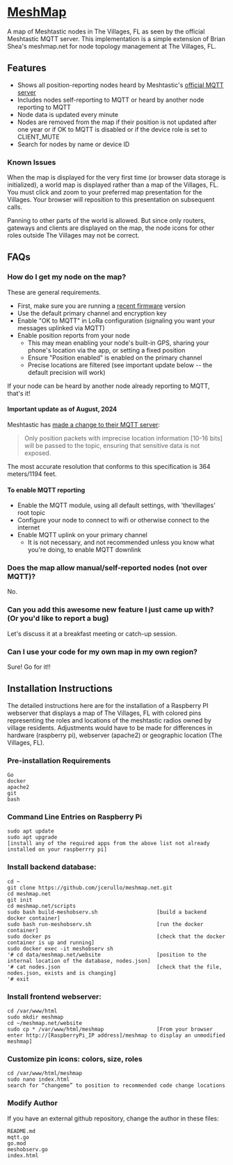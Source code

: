 # [MeshMap](https://thevillages.duckdns.org/meshmap)
A map of Meshtastic nodes in The Villages, FL as seen by the official Meshtastic MQTT server.
This implementation is a simple extension of Brian Shea's meshmap.net for node topology management at The Villages, FL.

## Features
- Shows all position-reporting nodes heard by Meshtastic's [official MQTT server](https://meshtastic.org/docs/configuration/module/mqtt/#connect-to-the-default-public-server)
- Includes nodes self-reporting to MQTT or heard by another node reporting to MQTT
- Node data is updated every minute
- Nodes are removed from the map if their position is not updated after one year or if OK to MQTT is disabled or if the device role is set to CLIENT_MUTE
- Search for nodes by name or device ID

### Known Issues
When the map is displayed for the very first time (or browser data storage is initialized), a world 
map is displayed rather than a map of the Villages, FL.  You must click and zoom to your preferred 
map presentation for the Villages.  Your browser will reposition to this presentation on subsequent 
calls.

Panning to other parts of the world is allowed. But since only routers, gateways and clients are displayed 
on the map, the node icons for other roles outside The Villages may not be correct. 

## FAQs

### How do I get my node on the map?
These are general requirements.
- First, make sure you are running a [recent firmware](https://meshtastic.org/downloads/) version
- Use the default primary channel and encryption key
- Enable "OK to MQTT" in LoRa configuration (signaling you want your messages uplinked via MQTT)
- Enable position reports from your node
  - This may mean enabling your node's built-in GPS, sharing your phone's location via the app, or setting a fixed position
  - Ensure "Position enabled" is enabled on the primary channel
  - Precise locations are filtered (see important update below -- the default precision will work)

If your node can be heard by another node already reporting to MQTT, that's it!

#### Important update as of August, 2024
Meshtastic has [made a change to their MQTT server](https://meshtastic.org/blog/recent-public-mqtt-broker-changes/):

> Only position packets with imprecise location information [10-16 bits] will be passed to the topic, ensuring that sensitive data is not exposed.

The most accurate resolution that conforms to this specification is 364 meters/1194 feet.

#### To enable MQTT reporting
- Enable the MQTT module, using all default settings, with 'thevillages' root topic
- Configure your node to connect to wifi or otherwise connect to the internet
- Enable MQTT uplink on your primary channel
  - It is not necessary, and not recommended unless you know what you're doing, to enable MQTT downlink

### Does the map allow manual/self-reported nodes (not over MQTT)?
No.

### Can you add this awesome new feature I just came up with? (Or you'd like to report a bug)
Let's discuss it at a breakfast meeting or catch-up session.

### Can I use your code for my own map in my own region?
Sure! Go for it!!

## Installation Instructions

The detailed instructions here are for the installation of a Raspberry PI webserver that displays a map 
of The Villages, FL with colored pins representing the roles and locations of the meshtastic radios owned 
by village residents. Adjustments would have to be made for differences in hardware (raspberry pi), 
webserver (apache2) or geographic location (The Villages, FL).

### Pre-installation Requirements

    Go
    docker
    apache2
    git
    bash

### Command Line Entries on Raspberry Pi

    sudo apt update
    sudo apt upgrade
    [install any of the required apps from the above list not already installed on your raspberrry pi]

### Install backend database: 

    cd ~
    git clone https://github.com/jcerullo/meshmap.net.git
    cd meshmap.net
    git init    
    cd meshmap.net/scripts
    sudo bash build-meshobserv.sh                   [build a backend docker container]
    sudo bash run-meshobserv.sh                     [run the docker container]
    sudo docker ps                                  [check that the docker container is up and running]
    sudo docker exec -it meshobserv sh              
    '# cd data/meshmap.net/website                  [position to the internal location of the database, nodes.json]
    '# cat nodes.json                               [check that the file, nodes.json, exists and is changing]
    '# exit

### Install frontend webserver:

    cd /var/www/html
    sudo mkdir meshmap
    cd ~/meshmap.net/website
    sudo cp * /var/www/html/meshmap                 [From your browser enter http://[RaspberryPi_IP address]/meshmap to display an unmodified meshmap]

### Customize pin icons: colors, size, roles

    cd /var/www/html/meshmap
    sudo nano index.html
    search for “changeme” to position to recommended code change locations 

### Modify Author

If you have an external github repository, change the author in these files:

    README.md
    mqtt.go
    go.mod
    meshobserv.go
    index.html